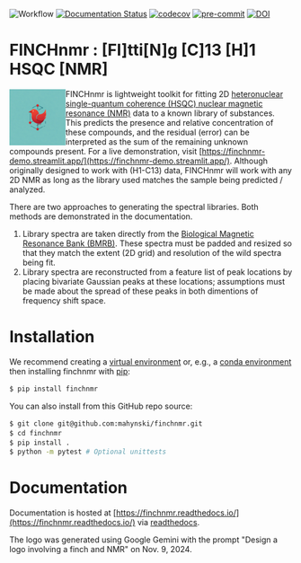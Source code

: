 ![Workflow](https://github.com/mahynski/finchnmr/actions/workflows/python-app.yml/badge.svg?branch=main)
[![Documentation Status](https://readthedocs.org/projects/finchnmr/badge/?version=latest)](https://finchnmr.readthedocs.io/en/latest/?badge=latest)
[![codecov](https://codecov.io/gh/mahynski/finchnmr/branch/main/graph/badge.svg?token=YSLBQ33C7F)](https://codecov.io/gh/mahynski/finchnmr)
[![pre-commit](https://img.shields.io/badge/pre--commit-enabled-brightgreen?logo=pre-commit&logoColor=white)](https://github.com/pre-commit/pre-commit)
[![DOI](https://zenodo.org/badge/331207062.svg)](https://zenodo.org/badge/latestdoi/331207062)
<!--[![DOI](https://zenodo.org/badge/{github_id}.svg)](https://zenodo.org/badge/latestdoi/{github_id})-->

<!--
[![Code style: black](https://img.shields.io/badge/code%20style-black-000000.svg)](https://github.com/psf/black)
[![Imports: isort](https://img.shields.io/badge/%20imports-isort-%231674b1?style=flat&labelColor=ef8336)](https://pycqa.github.io/isort/)
-->

FINCHnmr : [FI]tti[N]g [C]13 [H]1 HSQC [NMR]
===

<img src="docs/_static/logo_small.png" height="100" align="left" />

FINCHnmr is lightweight toolkit for fitting 2D [heteronuclear single-quantum coherence (HSQC) nuclear magnetic resonance (NMR)](https://en.wikipedia.org/wiki/Heteronuclear_single_quantum_coherence_spectroscopy) data to a known library of substances.  This predicts the presence and relative concentration of these compounds, and the residual (error) can be interpreted as the sum of the remaining unknown compounds present.  For a live demonstration, visit [https://finchnmr-demo.streamlit.app/](https://finchnmr-demo.streamlit.app/). Although originally designed to work with (H1-C13) data, FINCHnmr will work with any 2D NMR as long as the library used matches the sample being predicted / analyzed.
<br/>

There are two approaches to generating the spectral libraries.  Both methods are demonstrated in the documentation.

1. Library spectra are taken directly from the [Biological Magnetic Resonance Bank (BMRB)](https://bmrb.io/). These spectra must be padded and resized so that they match the extent (2D grid) and resolution of the wild spectra being fit.
2. Library spectra are reconstructed from a feature list of peak locations by placing bivariate Gaussian peaks at these locations; assumptions must be made about the spread of these peaks in both dimentions of frequency shift space.

Installation
===

We recommend creating a [virtual environment](https://docs.python.org/3/library/venv.html) or, e.g., a [conda environment](https://docs.conda.io/projects/conda/en/latest/user-guide/tasks/manage-environments.html) then installing finchnmr with [pip](https://pip.pypa.io/en/stable/):

~~~bash
$ pip install finchnmr
~~~

You can also install from this GitHub repo source:

~~~bash
$ git clone git@github.com:mahynski/finchnmr.git
$ cd finchnmr
$ pip install .
$ python -m pytest # Optional unittests
~~~

Documentation
===

Documentation is hosted at [https://finchnmr.readthedocs.io/](https://finchnmr.readthedocs.io/) via [readthedocs](https://about.readthedocs.com/).

The logo was generated using Google Gemini with the prompt "Design a logo involving a finch and NMR" on Nov. 9, 2024.
